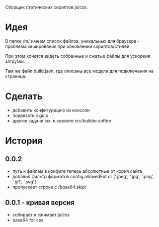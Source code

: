Сборщик статических скриптов js/css.

# Идея
В папке /m/ имеем список файлов, уникальных для браузера - проблема кеширования при обновлении скриптов/стилей.

При этом хочется видеть собранные и сжатые файлы для ускореия загрузки.

Там же файл build.json, где описаны все модули для подключения на странице.

# Сделать
- добавить конфигурацию из консоли
- подвязать к gulp
- другие задачи см. в скрипте src/builder.coffee

# История
## 0.0.2
- путь к файлам в конфиге теперь абсолютные от корня сайта
- добавил фильтр форматов config.allowedExt or ['.jpeg', '.jpg', '.png', '.gif', '.svg']
- пропускает строки с /*base64:skip*/

## 0.0.1 - кривая версия
- собирает и сжимает js/css
- base64 for css
